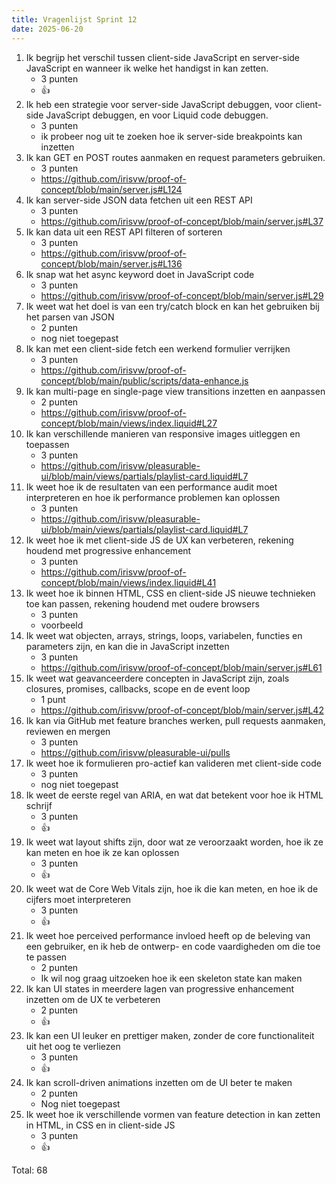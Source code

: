 ```yaml
---
title: Vragenlijst Sprint 12
date: 2025-06-20
---
```


1. Ik begrijp het verschil tussen client-side JavaScript en server-side JavaScript en wanneer ik welke het handigst in kan zetten.
    - 3 punten
    - 👍
2. Ik heb een strategie voor server-side JavaScript debuggen, voor client-side JavaScript debuggen, en voor Liquid code debuggen.
    - 3 punten
    - ik probeer nog uit te zoeken hoe ik server-side breakpoints kan inzetten
3. Ik kan GET en POST routes aanmaken en request parameters gebruiken.
    - 3 punten
    - https://github.com/irisvw/proof-of-concept/blob/main/server.js#L124
4. Ik kan server-side JSON data fetchen uit een REST API
    - 3 punten
    - https://github.com/irisvw/proof-of-concept/blob/main/server.js#L37
5. Ik kan data uit een REST API filteren of sorteren
    - 3 punten
    - https://github.com/irisvw/proof-of-concept/blob/main/server.js#L136
6. Ik snap wat het async keyword doet in JavaScript code
    - 3 punten
    - https://github.com/irisvw/proof-of-concept/blob/main/server.js#L29
7. Ik weet wat het doel is van een try/catch block en kan het gebruiken bij het parsen van JSON
    - 2 punten
    - nog niet toegepast
8. Ik kan met een client-side fetch een werkend formulier verrijken
    - 3 punten
    - https://github.com/irisvw/proof-of-concept/blob/main/public/scripts/data-enhance.js
9. Ik kan multi-page en single-page view transitions inzetten en aanpassen
    - 2 punten
    - https://github.com/irisvw/proof-of-concept/blob/main/views/index.liquid#L27
10. Ik kan verschillende manieren van responsive images uitleggen en toepassen
    - 3 punten
    - https://github.com/irisvw/pleasurable-ui/blob/main/views/partials/playlist-card.liquid#L7
11. Ik weet hoe ik de resultaten van een performance audit moet interpreteren en hoe ik performance problemen kan oplossen
    - 3 punten
    - https://github.com/irisvw/pleasurable-ui/blob/main/views/partials/playlist-card.liquid#L7
12. Ik weet hoe ik met client-side JS de UX kan verbeteren, rekening houdend met progressive enhancement
    - 3 punten
    - https://github.com/irisvw/proof-of-concept/blob/main/views/index.liquid#L41
13. Ik weet hoe ik binnen HTML, CSS en client-side JS nieuwe technieken toe kan passen, rekening houdend met oudere browsers
    - 3 punten
    - voorbeeld
14. Ik weet wat objecten, arrays, strings, loops, variabelen, functies en parameters zijn, en kan die in JavaScript inzetten
    - 3 punten
    - https://github.com/irisvw/proof-of-concept/blob/main/server.js#L61
15. Ik weet wat geavanceerdere concepten in JavaScript zijn, zoals closures, promises, callbacks, scope en de event loop
    - 1 punt
    - https://github.com/irisvw/proof-of-concept/blob/main/server.js#L42
16. Ik kan via GitHub met feature branches werken, pull requests aanmaken, reviewen en mergen
    - 3 punten
    - https://github.com/irisvw/pleasurable-ui/pulls
17. Ik weet hoe ik formulieren pro-actief kan valideren met client-side code
    - 3 punten
    - nog niet toegepast
18. Ik weet de eerste regel van ARIA, en wat dat betekent voor hoe ik HTML schrijf
    - 3 punten
    - 👍
19. Ik weet wat layout shifts zijn, door wat ze veroorzaakt worden, hoe ik ze kan meten en hoe ik ze kan oplossen
    - 3 punten
    - 👍
20. Ik weet wat de Core Web Vitals zijn, hoe ik die kan meten, en hoe ik de cijfers moet interpreteren
    - 3 punten
    - 👍
21. Ik weet hoe perceived performance invloed heeft op de beleving van een gebruiker, en ik heb de ontwerp- en code vaardigheden om die toe te passen
    - 2 punten
    - Ik wil nog graag uitzoeken hoe ik een skeleton state kan maken
22. Ik kan UI states in meerdere lagen van progressive enhancement inzetten om de UX te verbeteren
    - 2 punten
    - 👍
23. Ik kan een UI leuker en prettiger maken, zonder de core functionaliteit uit het oog te verliezen
    - 3 punten  
    - 👍
24. Ik kan scroll-driven animations inzetten om de UI beter te maken
    - 2 punten
    - Nog niet toegepast
25. Ik weet hoe ik verschillende vormen van feature detection in kan zetten in HTML, in CSS en in client-side JS
    - 3 punten
    - 👍

Total: 68